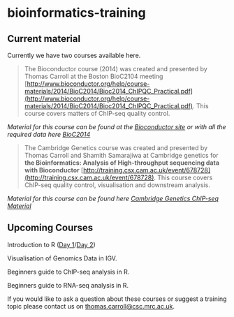 bioinformatics-training
=======================
Current material
----------------

Currently we have two courses available here.

>The Bioconductor course (2014) was created and presented by Thomas Carroll at the Boston BioC2104 meeting [http://www.bioconductor.org/help/course-materials/2014/BioC2014/Bioc2014_ChIPQC_Practical.pdf](http://www.bioconductor.org/help/course-materials/2014/BioC2014/Bioc2014_ChIPQC_Practical.pdf). This course covers matters of ChIP-seq quality control.

*Material for this course can be found at the [Bioconductor site](http://www.bioconductor.org/help/course-materials/2014/BioC2014/Bioc2014_ChIPQC_Practical.pdf) or with all the required data here [BioC2014](https://github.com/ThomasCarroll/bioinformatics-training/tree/master/ChIPseq/ChIP_Quality_Control/bioc_2014)*

>The Cambridge Genetics course was created and presented by Thomas Carroll and Shamith Samarajiwa at Cambridge genetics for **the Bioinformatics: Analysis of High-throughput sequencing data with Bioconductor** [http://training.csx.cam.ac.uk/event/678728](http://training.csx.cam.ac.uk/event/678728). This course covers ChIP-seq quality control, visualisation and downstream analysis.

*Material for this course can be found here [Cambridge Genetics ChIP-seq Material](https://github.com/ThomasCarroll/bioinformatics-training/tree/master/ChIPseq/ChIP_Quality_Control/Genetics_Cambridge)*



Upcoming Courses
-----------------
Introduction to R ([Day 1](https://cdn.rawgit.com/ThomasCarroll/htqc/master/r_course/introToR_Day1.html#/)/[Day 2](https://cdn.rawgit.com/ThomasCarroll/htqc/master/r_course/introToR_Day2.html#/))

Visualisation of Genomics Data in IGV.

Beginners guide to ChIP-seq analysis in R.

Beginners guide to RNA-seq analysis in R.


If you would like to ask a question about these courses or suggest a training topic please contact us on [thomas.carroll@csc.mrc.ac.uk](thomas.carroll@csc.mrc.ac.uk).
